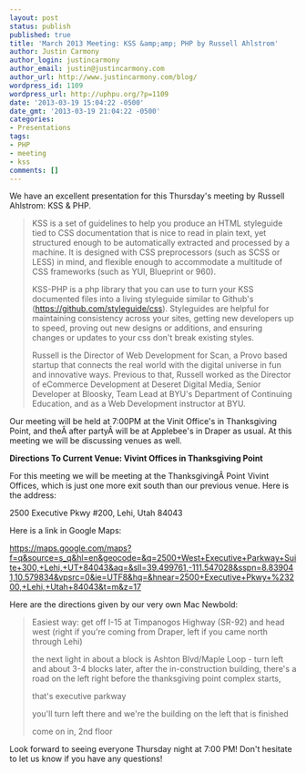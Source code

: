 ```yaml
---
layout: post
status: publish
published: true
title: 'March 2013 Meeting: KSS &amp;amp; PHP by Russell Ahlstrom'
author: Justin Carmony
author_login: justincarmony
author_email: justin@justincarmony.com
author_url: http://www.justincarmony.com/blog/
wordpress_id: 1109
wordpress_url: http://uphpu.org/?p=1109
date: '2013-03-19 15:04:22 -0500'
date_gmt: '2013-03-19 21:04:22 -0500'
categories:
- Presentations
tags:
- PHP
- meeting
- kss
comments: []
---
```

<p>We have an excellent presentation for this Thursday's meeting by Russell Ahlstrom: KSS &amp; PHP.</p>
<blockquote><p>KSS is a set of guidelines to help you produce an HTML styleguide tied to CSS documentation that is nice to read in plain text, yet structured enough to be automatically extracted and processed by a machine. It is designed with CSS preprocessors (such as SCSS or LESS) in mind, and flexible enough to accommodate a multitude of CSS frameworks (such as YUI, Blueprint or 960).</p>
<p>KSS-PHP is a php library that you can use to turn your KSS documented files into a living styleguide similar to Github's (<a href="https://github.com/styleguide/css">https://github.com/styleguide/css</a>). Styleguides are helpful for maintaining consistency across your sites, getting new developers up to speed, proving out new designs or additions, and ensuring changes or updates to your css don't break existing styles.</p>
<p>Russell is the Director of Web Development for Scan, a Provo based startup that connects the real world with the digital universe in fun and innovative ways. Previous to that, Russell worked as the Director of eCommerce Development at Deseret Digital Media, Senior Developer at Bloosky, Team Lead at BYU's Department of Continuing Education, and as a Web Development instructor at BYU.</p></blockquote>
<p>Our meeting will be held at 7:00PM at the Vinit Office's in Thanksgiving Point, and theÂ after partyÂ will be at Applebee's in Draper as usual. At this meeting we will be discussing venues as well.</p>
<p><strong>Directions To Current Venue: Vivint Offices in Thanksgiving Point</strong></p>
<p>For this meeting we will be meeting at the ThanksgivingÂ Point Vivint Offices, which is just one more exit south than our previous venue. Here is the address:</p>
<p>2500 Executive Pkwy #200, Lehi, Utah 84043</p>
<p>Here is a link in Google Maps:</p>
<p><a href="https://maps.google.com/maps?f=q&amp;source=s_q&amp;hl=en&amp;geocode=&amp;q=2500+West+Executive+Parkway+Suite+300,+Lehi,+UT+84043&amp;aq=&amp;sll=39.499761,-111.547028&amp;sspn=8.839041,10.579834&amp;vpsrc=0&amp;ie=UTF8&amp;hq=&amp;hnear=2500+Executive+Pkwy+%23200,+Lehi,+Utah+84043&amp;t=m&amp;z=17">https://maps.google.com/maps?f=q&amp;source=s_q&amp;hl=en&amp;geocode=&amp;q=2500+West+Executive+Parkway+Suite+300,+Lehi,+UT+84043&amp;aq=&amp;sll=39.499761,-111.547028&amp;sspn=8.839041,10.579834&amp;vpsrc=0&amp;ie=UTF8&amp;hq=&amp;hnear=2500+Executive+Pkwy+%23200,+Lehi,+Utah+84043&amp;t=m&amp;z=17</a></p>
<p>Here are the directions given by our very own Mac Newbold:</p>
<blockquote><p>Easiest way: get off I-15 at Timpanogos Highway (SR-92) and head west (right if you're coming from Draper, left if you came north through Lehi)</p>
<p>the next light in about a block is Ashton Blvd/Maple Loop - turn left and about 3-4 blocks later, after the in-construction building, there's a road on the left right before the thanksgiving point complex starts,</p>
<p>that's executive parkway</p>
<p>you'll turn left there and we're the building on the left that is finished</p>
<p>come on in, 2nd floor</p></blockquote>
<p>Look forward to seeing everyone Thursday night at 7:00 PM! Don't hesitate to let us know if you have any questions!</p>
